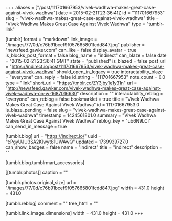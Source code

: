+++
aliases = ["/post/111701667953/vivek-wadhwa-makes-great-case-against-vivek-wadhwa"]
date = 2015-02-21T23:36:41Z
id = "111701667953"
slug = "vivek-wadhwa-makes-great-case-against-vivek-wadhwa"
title = "Vivek Wadhwa Makes Great Case Against Vivek Wadhwa"
type = "tumblr-link"

[tumblr]
format = "markdown"
link_image = "/images/77/0d/c76b91bcef9f057665801fcdd847.jpg"
publisher = "newsfeed.gawker.com"
can_like = false
display_avatar = true
is_blocks_post_format = false
blog_name = "indirect"
can_blaze = false
date = "2015-02-21 23:36:41 GMT"
state = "published"
is_blazed = false
post_url = "https://indirect.io/post/111701667953/vivek-wadhwa-makes-great-case-against-vivek-wadhwa"
should_open_in_legacy = true
interactability_blaze = "everyone"
can_reply = false
id_string = "111701667953"
note_count = 0.0
type = "link"
short_url = "https://tmblr.co/ZY3jby1e1y31n"
url = "http://newsfeed.gawker.com/vivek-wadhwa-makes-great-case-against-vivek-wadhwa-on-w-1687016630"
description = ""
interactability_reblog = "everyone"
can_reblog = false
bookmarklet = true
title = "Vivek Wadhwa Makes Great Case Against Vivek Wadhwa"
id = 111701667953.0
is_blaze_pending = false
slug = "vivek-wadhwa-makes-great-case-against-vivek-wadhwa"
timestamp = 1424561801.0
summary = "Vivek Wadhwa Makes Great Case Against Vivek Wadhwa"
reblog_key = "ub6N9LCl"
can_send_in_message = true

[tumblr.blog]
url = "https://indirect.io/"
uuid = "t:PgyUJU3SA2Klwyt81UWAwQ"
updated = 1739939727.0
can_show_badges = false
name = "indirect"
title = "indirect"
description = ""

[tumblr.blog.tumblrmart_accessories]

[[tumblr.photos]]
caption = ""

[tumblr.photos.original_size]
url = "/images/77/0d/c76b91bcef9f057665801fcdd847.jpg"
width = 431.0
height = 431.0

[tumblr.reblog]
comment = ""
tree_html = ""

[tumblr.link_image_dimensions]
width = 431.0
height = 431.0
+++
